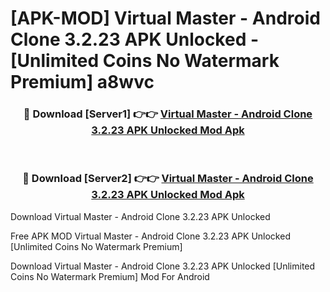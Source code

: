 # [APK-MOD] Virtual Master - Android Clone 3.2.23 APK Unlocked - [Unlimited Coins No Watermark Premium] a8wvc



<div align="center">
<h3>🔴 Download [Server1] 👉👉 <a href="https://momento.my/?title=Virtual_Master_-_Android_Clone_3.2.23_APK_Unlocked">Virtual Master - Android Clone 3.2.23 APK Unlocked Mod Apk</a></h3><br>

<h3>🔴 Download [Server2] 👉👉 <a href="https://momento.my/?title=Virtual_Master_-_Android_Clone_3.2.23_APK_Unlocked">Virtual Master - Android Clone 3.2.23 APK Unlocked Mod Apk</a></h3>
</div>



Download Virtual Master - Android Clone 3.2.23 APK Unlocked 

Free APK MOD Virtual Master - Android Clone 3.2.23 APK Unlocked [Unlimited Coins No Watermark Premium]

Download Virtual Master - Android Clone 3.2.23 APK Unlocked [Unlimited Coins No Watermark Premium] Mod For Android

